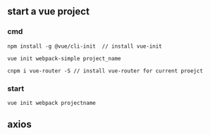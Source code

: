 ## start a vue project

### cmd
```vue
npm install -g @vue/cli-init  // install vue-init

vue init webpack-simple project_name

cnpm i vue-router -S // install vue-router for current proejct
```

### start

```
vue init webpack projectname

```

## axios